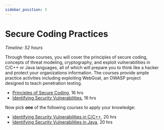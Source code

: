 ```yaml
---
sidebar_position: 3
---
```


# Secure Coding Practices
*Timeline: 52 hours*

Through these courses, you will cover the principles of secure coding, concepts of threat modeling, cryptography, and exploit vulnerabilities in C/C++ or Java languages, all of which will prepare you to think like a hacker and protect your organizations information. The courses provide ample practice activities including exploiting WebGoat, an OWASP project designed to teach penetration testing.

- [Principles of Secure Coding](https://www.coursera.org/learn/secure-coding-principles), 16 hrs
- [Identifying Security Vulnerabilities](https://www.coursera.org/learn/identifying-security-vulnerabilities), 16 hrs

Now pick **one** of the following courses to apply your knowledge:
- [Identifying Security Vulnerabilities in C/C++](https://www.coursera.org/learn/identifying-security-vulnerabilities-c-programming), 20 hrs
- [Identifying Security Vulnerabilities in Java](https://www.coursera.org/learn/exploiting-securing-vulnerabilities-java-applications), 20 hrs